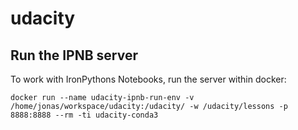 # udacity

## Run the IPNB server

To work with IronPythons Notebooks, run the server within docker:

```
docker run --name udacity-ipnb-run-env -v /home/jonas/workspace/udacity:/udacity/ -w /udacity/lessons -p 8888:8888 --rm -ti udacity-conda3
```
